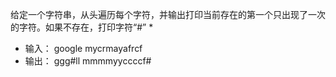 给定一个字符串，从头遍历每个字符，并输出打印当前存在的第一个只出现了一次的字符。如果不存在，打印字符“#”
 *

 * 输入： google   mycrmayafrcf
 * 输出： ggg#ll   mmmmyyccccf#
